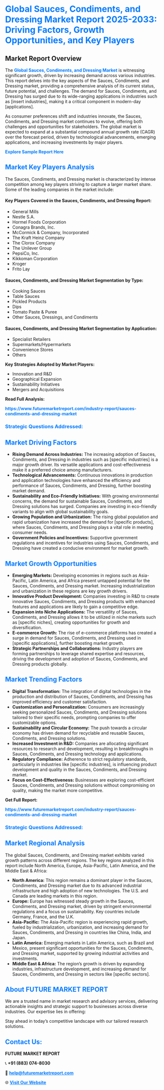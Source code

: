 <h1 style="color: #007BFF;">Global Sauces, Condiments, and Dressing Market Report 2025-2033: Driving Factors, Growth Opportunities, and Key Players</h1>

<section id="overview">
<h2>Market Report Overview</h2>
<p>The <a href="https://www.futuremarketreport.com/industry-report/sauces-condiments-and-dressing-market" style="color: #007BFF; text-decoration: none;"><strong>Global Sauces, Condiments, and Dressing Market</strong></a> is witnessing significant growth, driven by increasing demand across various industries. This report delves into the key aspects of the Sauces, Condiments, and Dressing market, providing a comprehensive analysis of its current status, future potential, and challenges. The demand for Sauces, Condiments, and Dressing has surged due to its wide-ranging applications in industries such as [insert industries], making it a critical component in modern-day [applications].</p>
<p>As consumer preferences shift and industries innovate, the Sauces, Condiments, and Dressing market continues to evolve, offering both challenges and opportunities for stakeholders. The global market is expected to expand at a substantial compound annual growth rate (CAGR) over the forecast period, driven by technological advancements, emerging applications, and increasing investments by major players.</p>
</section>

<section id="overview">
<p><a href="https://www.futuremarketreport.com/request-sample/reportId=58276" style="color: #007BFF; text-decoration: none;"><strong>Explore Sample Report Here</strong></a></p>
</section>

<section id="key-players">
<h2 style="color: #007BFF;">Market Key Players Analysis</h2>
<p>The Sauces, Condiments, and Dressing market is characterized by intense competition among key players striving to capture a larger market share. Some of the leading companies in the market include:</p>
<h4>Key Players Covered in the Sauces, Condiments, and Dressing Report:</h4>
<ul><li>General Mills</li><li>Nestle S.A.</li><li>Hormel Foods Corporation</li><li>Conagra Brands, Inc.</li><li>McCormick &amp; Company, Incorporated</li><li>The Kraft Heinz Company</li><li>The Clorox Company</li><li>The Unilever Group</li><li>PepsiCo, Inc.</li><li>Kikkoman Corporation</li><li>Kroger</li><li>Frito Lay</li></ul>
<h4>Sauces, Condiments, and Dressing Market Segmentation by Type:</h4>
<ul><li>Cooking Sauces</li><li>Table Sauces</li><li>Pickled Products</li><li>Dips</li><li>Tomato Paste &amp; Puree</li><li>Other Sauces, Dressings, and Condiments</li></ul>

<h4>Sauces, Condiments, and Dressing Market Segmentation by Application:</h4>
<ul><li>Specialist Retailers</li><li>Supermarkets/Hypermarkets</li><li>Convenience Stores</li><li>Others</li></ul>
<p><strong>Key Strategies Adopted by Market Players:</strong></p>
<ul>
<li>Innovation and R&D</li>
<li>Geographical Expansion</li>
<li>Sustainability Initiatives</li>
<li>Mergers and Acquisitions</li>
</ul>
</section>

<section>
<p><strong>Read Full Analysis: </strong></p><a href="https://www.futuremarketreport.com/industry-report/sauces-condiments-and-dressing-market" style="color: #007BFF; text-decoration: none;"><strong>https://www.futuremarketreport.com/industry-report/sauces-condiments-and-dressing-market</strong></a>
<h3 style="color: #007BFF;">Strategic Questions Addressed:</h3>
</section>

<section id="driving-factors">
<h2 style="color: #007BFF;">Market Driving Factors</h2>
<ul>
<li><strong>Rising Demand Across Industries:</strong> The increasing adoption of Sauces, Condiments, and Dressing in industries such as [specific industries] is a major growth driver. Its versatile applications and cost-effectiveness make it a preferred choice among manufacturers.</li>
<li><strong>Technological Advancements:</strong> Continuous innovations in production and application technologies have enhanced the efficiency and performance of Sauces, Condiments, and Dressing, further boosting market demand.</li>
<li><strong>Sustainability and Eco-Friendly Initiatives:</strong> With growing environmental concerns, the demand for sustainable Sauces, Condiments, and Dressing solutions has surged. Companies are investing in eco-friendly variants to align with global sustainability goals.</li>
<li><strong>Growing Population and Urbanization:</strong> The rising global population and rapid urbanization have increased the demand for [specific products], where Sauces, Condiments, and Dressing plays a vital role in meeting consumer needs.</li>
<li><strong>Government Policies and Incentives:</strong> Supportive government regulations and incentives for industries using Sauces, Condiments, and Dressing have created a conducive environment for market growth.</li>
</ul>
</section>

<section id="growth-opportunities">
<h2 style="color: #007BFF;">Market Growth Opportunities</h2>
<ul>
<li><strong>Emerging Markets:</strong> Developing economies in regions such as Asia-Pacific, Latin America, and Africa present untapped potential for the Sauces, Condiments, and Dressing market. Increasing industrialization and urbanization in these regions are key growth drivers.</li>
<li><strong>Innovative Product Development:</strong> Companies investing in R&D to create innovative Sauces, Condiments, and Dressing products with enhanced features and applications are likely to gain a competitive edge.</li>
<li><strong>Expansion into Niche Applications:</strong> The versatility of Sauces, Condiments, and Dressing allows it to be utilized in niche markets such as [specific niches], creating opportunities for growth and diversification.</li>
<li><strong>E-commerce Growth:</strong> The rise of e-commerce platforms has created a surge in demand for Sauces, Condiments, and Dressing used in [specific applications], further boosting market growth.</li>
<li><strong>Strategic Partnerships and Collaborations:</strong> Industry players are forming partnerships to leverage shared expertise and resources, driving the development and adoption of Sauces, Condiments, and Dressing products globally.</li>
</ul>
</section>

<section id="trending-factors">
<h2 style="color: #007BFF;">Market Trending Factors</h2>
<ul>
<li><strong>Digital Transformation:</strong> The integration of digital technologies in the production and distribution of Sauces, Condiments, and Dressing has improved efficiency and customer satisfaction.</li>
<li><strong>Customization and Personalization:</strong> Consumers are increasingly seeking personalized Sauces, Condiments, and Dressing solutions tailored to their specific needs, prompting companies to offer customizable options.</li>
<li><strong>Sustainability and Circular Economy:</strong> The push towards a circular economy has driven demand for recyclable and reusable Sauces, Condiments, and Dressing solutions.</li>
<li><strong>Increased Investment in R&D:</strong> Companies are allocating significant resources to research and development, resulting in breakthroughs in Sauces, Condiments, and Dressing technology and applications.</li>
<li><strong>Regulatory Compliance:</strong> Adherence to strict regulatory standards, particularly in industries like [specific industries], is influencing product development and quality in the Sauces, Condiments, and Dressing market.</li>
<li><strong>Focus on Cost-Effectiveness:</strong> Businesses are exploring cost-efficient Sauces, Condiments, and Dressing solutions without compromising on quality, making the market more competitive.</li>
</ul>
</section>

<section>
<p><strong>Get Full Report: </strong></p><a href="https://www.futuremarketreport.com/industry-report/sauces-condiments-and-dressing-market" style="color: #007BFF; text-decoration: none;"><strong>https://www.futuremarketreport.com/industry-report/sauces-condiments-and-dressing-market</strong></a>
<h3 style="color: #007BFF;">Strategic Questions Addressed:</h3>
</section>


<section id="regional-analysis">
<h2 style="color: #007BFF;">Market Regional Analysis</h2>
<p>The global Sauces, Condiments, and Dressing market exhibits varied growth patterns across different regions. The key regions analyzed in this report include North America, Europe, Asia-Pacific, Latin America, and the Middle East & Africa:</p>
<ul>
<li><strong>North America:</strong> This region remains a dominant player in the Sauces, Condiments, and Dressing market due to its advanced industrial infrastructure and high adoption of new technologies. The U.S. and Canada are leading markets in this region.</li>
<li><strong>Europe:</strong> Europe has witnessed steady growth in the Sauces, Condiments, and Dressing market, driven by stringent environmental regulations and a focus on sustainability. Key countries include Germany, France, and the U.K.</li>
<li><strong>Asia-Pacific:</strong> The Asia-Pacific region is experiencing rapid growth, fueled by industrialization, urbanization, and increasing demand for Sauces, Condiments, and Dressing in countries like China, India, and Japan.</li>
<li><strong>Latin America:</strong> Emerging markets in Latin America, such as Brazil and Mexico, present significant opportunities for the Sauces, Condiments, and Dressing market, supported by growing industrial activities and investments.</li>
<li><strong>Middle East & Africa:</strong> The region’s growth is driven by expanding industries, infrastructure development, and increasing demand for Sauces, Condiments, and Dressing in sectors like [specific sectors].</li>
</ul>
</section>

<footer>
<h2 style="color: #007BFF;">About FUTURE MARKET REPORT</h2>
<p>We are a trusted name in market research and advisory services, delivering actionable insights and strategic support to businesses across diverse industries. Our expertise lies in offering:</p>

<p>Stay ahead in today’s competitive landscape with our tailored research solutions.</p>

<h2 style="color: #007BFF;">Contact Us:</h2>
<p><strong>FUTURE MARKET REPORT</strong></p>
<p>📞 <strong>+91 (883) 074-8030</strong></p>
<p>📧 <strong><a href="mailto:help@futuremarketreport.com" style="color: #007BFF;">help@futuremarketreport.com</a></strong></p>
<p>🌐 <strong><a href="https://www.futuremarketreport.com/" style="color: #007BFF;">Visit Our Website</a></strong></p>
</footer>